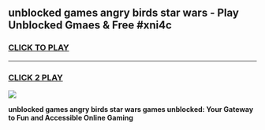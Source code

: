 
## unblocked games angry birds star wars - Play Unblocked Gmaes & Free #xni4c
<h3>
<a href="https://premium.freeplayer.one?title=unblocked_games_angry_birds_star_wars&ref=01M">CLICK TO PLAY</a></h3>
<hr>

<h3>
<a href="https://premium.freeplayer.one?title=unblocked_games_angry_birds_star_wars&ref=01M">CLICK 2 PLAY</a>
  
</h3>

<a href="https://premium.freeplayer.one?title=unblocked_games_angry_birds_star_wars&ref=01M"><img src="https://clearcache.store/games.png"></a>


**unblocked games angry birds star wars games unblocked: Your Gateway to Fun and Accessible Online Gaming**
